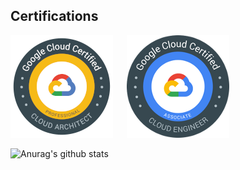 
## Certifications
[![Google Cloud Certified Professional Cloud Architect](./images/pca.png)](https://www.credential.net/b46d0a29-e1b0-4fd3-b3df-f3ea89446eb5) &emsp;
[![Google Cloud Certified Associate Cloud Engineer](./images/ace.png)](https://www.credential.net/7ae15f5d-8321-490c-b996-ce527776db87) &emsp;


![Anurag's github stats](https://github-readme-stats.vercel.app/api?username=vincentmenzel&theme=blueberry&show_icons=true)
